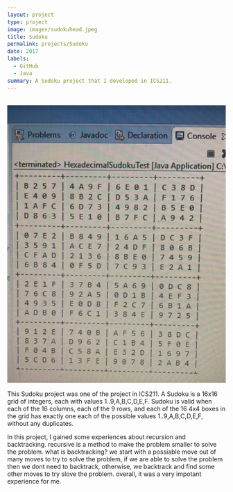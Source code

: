 ```yaml
---
layout: project
type: project
image: images/sudokuhead.jpeg
title: Sudoku
permalink: projects/Sudoku
date: 2017
labels:
  - GitHub
  - Java
summary: A Sudoku project that I developed in ICS211.
---
```


  <img class="ui image" src="../images/sudoku.png">


This Sudoku project was one of the project in ICS211. A Sudoku is a 16x16 grid of integers, each with values 1..9,A,B,C,D,E,F.
Sudoku is valid when each of the 16 columns, each of the 9 rows, and each of the 16 4x4 boxes in the grid has exactly one each of the possible values 1..9,A,B,C,D,E,F, without any duplicates.

In this project, I gained some experiences about recursion and backtracking. recursive is a method to make the problem smaller to solve the problem. what is backtracking? we start with a possiable move out of many moves to try to solve the problem, if we are able to solve the problem then we dont need to backtrack, otherwise, we backtrack and find some other moves to try slove the problem. overall, it was a very impotant experience for me.




